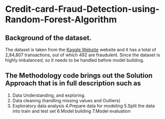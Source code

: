 # Credit-card-Fraud-Detection-using-Random-Forest-Algorithm


## Background of the dataset.
The dataset is taken from the [Kaggle Website](https://www.kaggle.com/mlg-ulb/creditcardfraud) website and it has a total of 2,84,807 transactions, out of which 492 are fraudulent. Since the dataset is highly imbalanced, so it needs to be handled before model building.


## The Methodology code brings out the Solution Approach  that is in full description such as 
1. Data  Understanding, and  exploring.
2. Data cleaning (handling  missing values and Outliers)
3. Exploratory data analysis
4.Prepare data for  modeling
5.Split the data into train and test set
6.Model building
7.Model evaluation 
